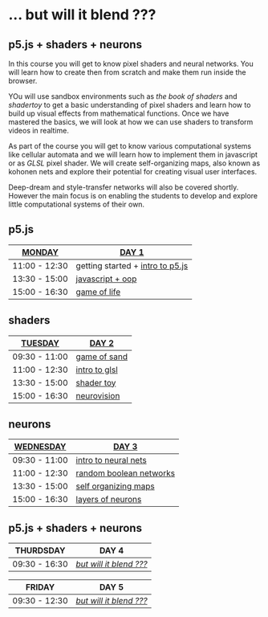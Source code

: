 
# ... but will it blend ???
## p5.js + shaders + neurons

In this course you will get to know pixel shaders and neural networks.
You will learn how to create then from scratch and make them run inside the browser.

YOu will use sandbox environments such as *the book of shaders* and *shadertoy* to get a  basic understanding of pixel shaders and learn how to build up visual effects from  mathematical functions. Once we have mastered the basics, we will look at how we can use shaders to transform videos in realtime.

As part of the course you will get to know various computational systems like cellular  automata and we will learn how to implement them in javascript or as *GLSL* pixel shader. We will create self-organizing maps, also known as kohonen nets and explore their potential for creating visual user interfaces.                                        

Deep-dream and style-transfer networks will also be covered shortly.
However the main focus is on enabling the students to develop and explore little computational systems of their own.                                                  

## p5.js

| [MONDAY](bwib-1)  | [DAY 1](bwib-1)                                     |
|-------------------|-----------------------------------------------------|
| 11:00 - 12:30     | getting started + [intro to p5.js](bwib-1/bwib-1-2) |
| 13:30 - 15:00     | [javascript + oop](bwib-1/bwib-1-3)                 |  
| 15:00 - 16:30     | [game of life](bwib-1/bwib-1-4)                     |

## shaders

| [TUESDAY](bwib-2) | [DAY 2](bwib-2)                                     |               
|-------------------|-----------------------------------------------------|
| 09:30 - 11:00     | [game of sand](bwib-2/bwib-2-1)                     |
| 11:00 - 12:30     | [intro to glsl](bwib-2/bwib-2-2)                    |
| 13:30 - 15:00     | [shader toy](bwib-2/bwib-2-3)                       |
| 15:00 - 16:30     | [neurovision](bwib-2/bwib-2-4)                      |

## neurons

| [WEDNESDAY](bwib-3) | [DAY 3](bwib-3)                                     |
|---------------------|-----------------------------------------------------|
| 09:30 - 11:00       | [intro to neural nets](bwib-3/bwib-3-1)             |
| 11:00 - 12:30       | [random boolean networks](bwib-3/bwib-3-2)          |
| 13:30 - 15:00       | [self organizing maps](bwib-3/bwib-3-3)             |
| 15:00 - 16:30       | [layers of neurons](bwib-3/bwib-3-4)                |

## p5.js + shaders + neurons

| THURDSDAY       | DAY 4                                               |
|-----------------|-----------------------------------------------------|
| 09:30 - 16:30   | *[but will it blend ???](bwib4)*                    |


| FRIDAY          | DAY 5                                               | 
|-----------------|-----------------------------------------------------|
| 09:30 - 12:30   | *[but will it blend ???](bwib-5)*                   |

